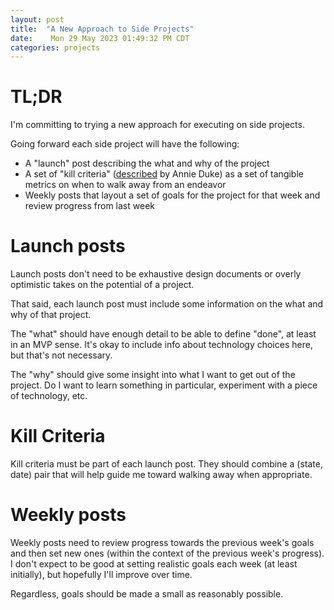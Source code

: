 ```yaml
---
layout: post
title:  "A New Approach to Side Projects"
date:    Mon 29 May 2023 01:49:32 PM CDT
categories: projects 
---
```

# TL;DR
I'm committing to trying a new approach for executing on side projects.

Going forward each side project will have the following:
- A "launch" post describing the what and why of the project
- A set of "kill criteria" ([described](https://behavioralscientist.org/annie-duke-quit-mental-models-to-help-you-cut-your-losses/) by Annie Duke) as a set of tangible metrics on when to walk away from an endeavor
- Weekly posts that layout a set of goals for the project for that week and review progress from last week

# Launch posts
Launch posts don't need to be exhaustive design documents or overly optimistic takes on the potential of a project.

That said, each launch post must include some information on the what and why of that project.

The "what" should have enough detail to be able to define "done", at least in an MVP sense. It's okay to include info about technology choices here, but that's not necessary.

The "why" should give some insight into what I want to get out of the project. Do I want to learn something in particular, experiment with a piece of technology, etc.

# Kill Criteria
Kill criteria must be part of each launch post. They should combine a (state, date) pair that will help guide me toward walking away when appropriate.

# Weekly posts
Weekly posts need to review progress towards the previous week's goals and then set new ones (within the context of the previous week's progress).
I don't expect to be good at setting realistic goals each week (at least initially), but hopefully I'll improve over time.

Regardless, goals should be made a small as reasonably possible.

